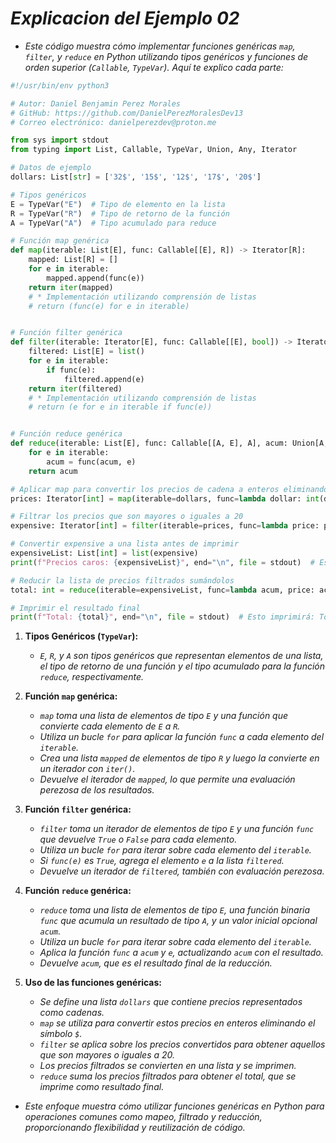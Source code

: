 <!-- Autor: Daniel Benjamin Perez Morales -->
<!-- GitHub: https://github.com/DanielPerezMoralesDev13 -->
<!-- Correo electrónico: danielperezdev@proton.me -->

# ***Explicacion del Ejemplo 02***

- *Este código muestra cómo implementar funciones genéricas `map`, `filter`, y `reduce` en Python utilizando tipos genéricos y funciones de orden superior (`Callable`, `TypeVar`). Aquí te explico cada parte:*

```python
#!/usr/bin/env python3

# Autor: Daniel Benjamin Perez Morales
# GitHub: https://github.com/DanielPerezMoralesDev13
# Correo electrónico: danielperezdev@proton.me

from sys import stdout
from typing import List, Callable, TypeVar, Union, Any, Iterator

# Datos de ejemplo
dollars: List[str] = ['32$', '15$', '12$', '17$', '20$']

# Tipos genéricos
E = TypeVar("E")  # Tipo de elemento en la lista
R = TypeVar("R")  # Tipo de retorno de la función
A = TypeVar("A")  # Tipo acumulado para reduce

# Función map genérica
def map(iterable: List[E], func: Callable[[E], R]) -> Iterator[R]:
    mapped: List[R] = []
    for e in iterable:
        mapped.append(func(e))
    return iter(mapped)
    # * Implementación utilizando comprensión de listas
    # return (func(e) for e in iterable)


# Función filter genérica
def filter(iterable: Iterator[E], func: Callable[[E], bool]) -> Iterator[E]:
    filtered: List[E] = list()
    for e in iterable:
        if func(e):
            filtered.append(e)
    return iter(filtered)
    # * Implementación utilizando comprensión de listas
    # return (e for e in iterable if func(e))


# Función reduce genérica
def reduce(iterable: List[E], func: Callable[[A, E], A], acum: Union[A, Any] = 0) -> A:
    for e in iterable:
        acum = func(acum, e)
    return acum

# Aplicar map para convertir los precios de cadena a enteros eliminando el símbolo de dólar
prices: Iterator[int] = map(iterable=dollars, func=lambda dollar: int(dollar[0:-1:1]))

# Filtrar los precios que son mayores o iguales a 20
expensive: Iterator[int] = filter(iterable=prices, func=lambda price: price >= 20)

# Convertir expensive a una lista antes de imprimir
expensiveList: List[int] = list(expensive)
print(f"Precios caros: {expensiveList}", end="\n", file = stdout)  # Esto imprimirá: Precios caros: [32, 20]

# Reducir la lista de precios filtrados sumándolos
total: int = reduce(iterable=expensiveList, func=lambda acum, price: acum + price, acum=0)

# Imprimir el resultado final
print(f"Total: {total}", end="\n", file = stdout)  # Esto imprimirá: Total: 52
```

1. **Tipos Genéricos (`TypeVar`):**
   - *`E`, `R`, y `A` son tipos genéricos que representan elementos de una lista, el tipo de retorno de una función y el tipo acumulado para la función `reduce`, respectivamente.*

2. **Función `map` genérica:**
   - *`map` toma una lista de elementos de tipo `E` y una función que convierte cada elemento de `E` a `R`.*
   - *Utiliza un bucle `for` para aplicar la función `func` a cada elemento del `iterable`.*
   - *Crea una lista `mapped` de elementos de tipo `R` y luego la convierte en un iterador con `iter()`.*
   - *Devuelve el iterador de `mapped`, lo que permite una evaluación perezosa de los resultados.*

3. **Función `filter` genérica:**
   - *`filter` toma un iterador de elementos de tipo `E` y una función `func` que devuelve `True` o `False` para cada elemento.*
   - *Utiliza un bucle `for` para iterar sobre cada elemento del `iterable`.*
   - *Si `func(e)` es `True`, agrega el elemento `e` a la lista `filtered`.*
   - *Devuelve un iterador de `filtered`, también con evaluación perezosa.*

4. **Función `reduce` genérica:**
   - *`reduce` toma una lista de elementos de tipo `E`, una función binaria `func` que acumula un resultado de tipo `A`, y un valor inicial opcional `acum`.*
   - *Utiliza un bucle `for` para iterar sobre cada elemento del `iterable`.*
   - *Aplica la función `func` a `acum` y `e`, actualizando `acum` con el resultado.*
   - *Devuelve `acum`, que es el resultado final de la reducción.*

5. **Uso de las funciones genéricas:**
   - *Se define una lista `dollars` que contiene precios representados como cadenas.*
   - *`map` se utiliza para convertir estos precios en enteros eliminando el símbolo `$`.*
   - *`filter` se aplica sobre los precios convertidos para obtener aquellos que son mayores o iguales a 20.*
   - *Los precios filtrados se convierten en una lista y se imprimen.*
   - *`reduce` suma los precios filtrados para obtener el total, que se imprime como resultado final.*

- *Este enfoque muestra cómo utilizar funciones genéricas en Python para operaciones comunes como mapeo, filtrado y reducción, proporcionando flexibilidad y reutilización de código.*
